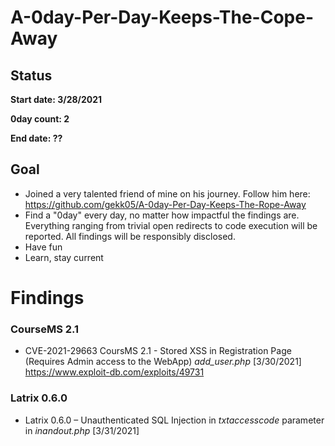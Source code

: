# A-0day-Per-Day-Keeps-The-Cope-Away

## Status 

**Start date: 3/28/2021**

**0day count: 2**

**End date: ??**

## Goal 
* Joined a very talented friend of mine on his journey. Follow him here: https://github.com/gekk05/A-0day-Per-Day-Keeps-The-Rope-Away
* Find a "0day" every day, no matter how impactful the findings are. Everything ranging from trivial open redirects to code execution will be reported. All findings will be responsibly disclosed.
* Have fun
* Learn, stay current


<h1> Findings </h1>

### CourseMS 2.1

* CVE-2021-29663 CoursMS 2.1 - Stored XSS in Registration Page (Requires Admin access to the WebApp)  *add_user.php* [3/30/2021]  https://www.exploit-db.com/exploits/49731
### Latrix 0.6.0
* Latrix 0.6.0 – Unauthenticated SQL Injection in *txtaccesscode* parameter in *inandout.php*  [3/31/2021]

